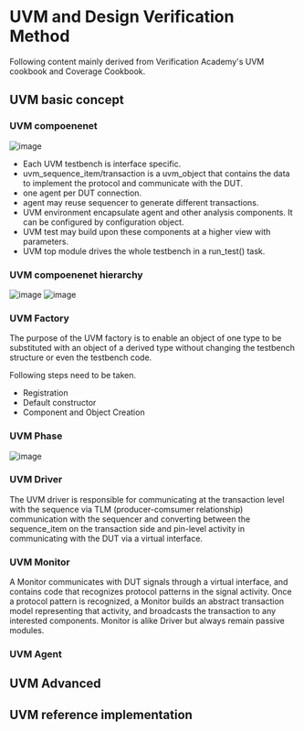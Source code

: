 # UVM and Design Verification Method

Following content mainly derived from Verification Academy's UVM cookbook and Coverage Cookbook.

## UVM basic concept
### UVM compoenenet
![image](https://user-images.githubusercontent.com/52019188/169725830-8f2963bc-aebd-45cf-878d-09a5b47b37f2.png)
 - Each UVM testbench is interface specific.
 - uvm_sequence_item/transaction is a uvm_object that contains the data to implement the protocol and communicate with the DUT.
 - one agent per DUT connection.
 - agent may reuse sequencer to generate different transactions.
 - UVM environment encapsulate agent and other analysis components. It can be configured by configuration object.
 - UVM test may build upon these components at a higher view with parameters.
 - UVM top module drives the whole testbench in a run_test() task.

### UVM compoenenet hierarchy
![image](https://user-images.githubusercontent.com/52019188/169726303-30376e28-28d4-4e17-b527-9f07e1ffd6d6.png)
![image](https://user-images.githubusercontent.com/52019188/169726556-c836ce32-1ddb-4a9b-8102-92c78bae1530.png)

### UVM Factory
The purpose of the UVM factory is to enable an object of one type to be substituted with an object of a derived type without changing the testbench structure or even the testbench code.

Following steps need to be taken.
- Registration
- Default constructor
- Component and Object Creation

### UVM Phase
![image](https://user-images.githubusercontent.com/52019188/169726888-2cc29e2d-64cb-4937-81cc-83f58db46898.png)

### UVM Driver
The UVM driver is responsible for communicating at the transaction level with the sequence via TLM (producer-comsumer relationship) communication with the sequencer and converting between the sequence_item on the transaction side and pin-level activity in communicating with the DUT via a virtual interface.

### UVM Monitor
A Monitor communicates with DUT signals through a virtual interface, and contains code that recognizes protocol patterns in the signal activity. Once a protocol pattern is recognized, a Monitor builds an abstract transaction model representing that activity, and broadcasts the transaction to any interested components. Monitor is alike Driver but always remain passive modules.

### UVM Agent


## UVM Advanced

## UVM reference implementation


